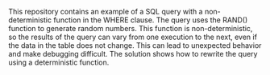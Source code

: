 This repository contains an example of a SQL query with a non-deterministic function in the WHERE clause. The query uses the RAND() function to generate random numbers. This function is non-deterministic, so the results of the query can vary from one execution to the next, even if the data in the table does not change.  This can lead to unexpected behavior and make debugging difficult. The solution shows how to rewrite the query using a deterministic function.
